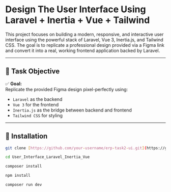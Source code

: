 # Design The User Interface Using Laravel + Inertia + Vue + Tailwind

This project focuses on building a modern, responsive, and interactive user interface using the powerful stack of Laravel, Vue 3, Inertia.js, and Tailwind CSS.
The goal is to replicate a professional design provided via a Figma link and convert it into a real, working frontend application backed by Laravel.

---

## 🎯 Task Objective

✅ **Goal:**  
Replicate the provided Figma design pixel-perfectly using:

- `Laravel` as the backend
- `Vue 3` for the frontend
- `Inertia.js` as the bridge between backend and frontend
- `Tailwind CSS` for styling

---

## 🚀 Installation

```bash
git clone [https://github.com/your-username/erp-task2-ui.git](https://github.com/xSAMRATx/User_Interface_Laravel_Inertia_Vue.git)

cd User_Interface_Laravel_Inertia_Vue

composer install

npm install

composer run dev
